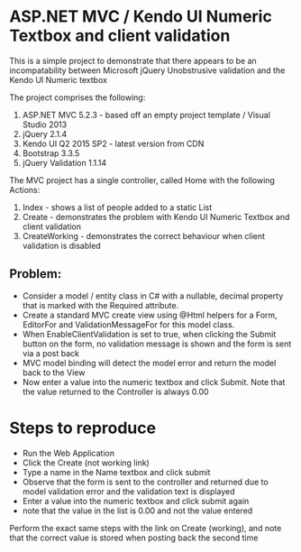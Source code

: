 # ASP.NET MVC / Kendo UI Numeric Textbox and client validation

This is a simple project to demonstrate that there appears to be an incompatability between Microsoft jQuery Unobstrusive validation and the Kendo UI Numeric textbox

The project comprises the following:

1. ASP.NET MVC 5.2.3 - based off an empty project template / Visual Studio 2013
2. jQuery 2.1.4
3. Kendo UI  Q2 2015 SP2 - latest version from CDN
4. Bootstrap 3.3.5
5. jQuery Validation 1.1.14

The MVC project has a single controller, called Home with the following Actions:

1. Index  - shows a list of people added to a static List
2. Create - demonstrates the problem with Kendo UI Numeric Textbox and client validation
3. CreateWorking - demonstrates the correct behaviour when client validation is disabled

## Problem:

* Consider a model / entity class in C# with a nullable, decimal property that is marked with the Required attribute.
* Create a standard MVC create view using @Html helpers for a Form, EditorFor and ValidationMessageFor for this model class.
* When EnableClientValidation is set to true, when clicking the Submit button on the form, no validation message is shown and the form is sent via a post back
* MVC model binding will detect the model error and return the model back to the View
* Now enter a value into the numeric textbox and click Submit. Note that the value returned to the Controller is always 0.00


# Steps to reproduce

* Run the Web Application
* Click the Create (not working link)
* Type a name in the Name textbox and click submit
* Observe that the form is sent to the controller and returned due to model validation error and the validation text is displayed
* Enter a value into the numeric textbox and click submit again
* note that the value in the list is 0.00 and not the value entered

Perform the exact same steps with the link on Create (working), and note that the correct value is stored when posting back the second time


